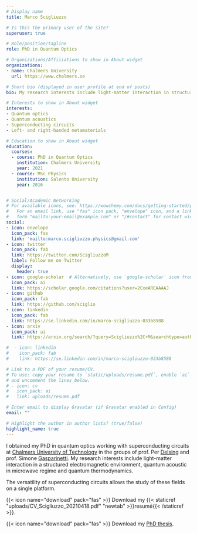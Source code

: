 ```yaml
---
# Display name
title: Marco Scigliuzzo

# Is this the primary user of the site?
superuser: true

# Role/position/tagline
role: PhD in Quantum Optics

# Organizations/Affiliations to show in About widget
organizations:
- name: Chalmers University
  url: https://www.chalmers.se

# Short bio (displayed in user profile at end of posts)
bio: My research interests include light-matter interaction in structured waveguides and quantum acoustic with superconducting circuits.

# Interests to show in About widget
interests:
- Quantum optics
- Quantum acoustics
- Superconducting circuits
- Left- and right-handed metamaterials

# Education to show in About widget
education:
  courses:
  - course: PhD in Quantum Optics
    institution: Chalmers University
    year: 2021
  - course: MSc Physics
    institution: Salento University
    year: 2016


# Social/Academic Networking
# For available icons, see: https://wowchemy.com/docs/getting-started/page-builder/#icons
#   For an email link, use "fas" icon pack, "envelope" icon, and a link in the
#   form "mailto:your-email@example.com" or "/#contact" for contact widget.
social:
- icon: envelope
  icon_pack: fas
  link: 'mailto:marco.scigliuzzo.physics@gmail.com'
- icon: twitter
  icon_pack: fab
  link: https://twitter.com/ScigliuzzoM
  label: Follow me on Twitter
  display:
    header: true
- icon: google-scholar  # Alternatively, use `google-scholar` icon from `ai` icon pack
  icon_pack: ai
  link: https://scholar.google.com/citations?user=2CxeAREAAAAJ
- icon: github
  icon_pack: fab
  link: https://github.com/sciglio
- icon: linkedin
  icon_pack: fab
  link: https://se.linkedin.com/in/marco-scigliuzzo-033b8588
- icon: arxiv
  icon_pack: ai
  link: https://arxiv.org/search/?query=Scigliuzzo%2C+M&searchtype=author&source=header

#  - icon: linkedin
#    icon_pack: fab
#    link: https://se.linkedin.com/in/marco-scigliuzzo-033b8588

# Link to a PDF of your resume/CV.
# To use: copy your resume to `static/uploads/resume.pdf`, enable `ai` icons in `params.toml`,
# and uncomment the lines below.
# - icon: cv
#   icon_pack: ai
#   link: uploads/resume.pdf

# Enter email to display Gravatar (if Gravatar enabled in Config)
email: ""

# Highlight the author in author lists? (true/false)
highlight_name: true
---
```


I obtained my PhD in quantum optics working with superconducting circuits at [Chalmers University of Technology](https://www.chalmers.se) in the groups of prof. Per [Delsing](http://www.chalmers.se/en/staff/Pages/per-delsing.aspx) and prof. Simone [Gasparinetti](https://202q-lab.se/). My research interests include light-matter interaction in a structured electromagnetic environment, quantum acoustic in microwave regime and quantum thermodynamics.

The versatility of superconducting circuits allows the study of these fields on a single platform.

{{< icon name="download" pack="fas" >}} Download my {{< staticref "uploads/CV_Scigliuzzo_20210418.pdf" "newtab" >}}resumé{{< /staticref >}}.

{{< icon name="download" pack="fas" >}} Download my [PhD thesis](https://research.chalmers.se/publication/525161/file/525161_Fulltext.pdf).
